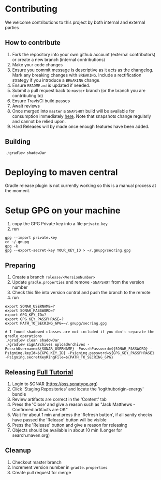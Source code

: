 # Contributing

We welcome contributions to this project by both internal and external parties

## How to contribute
1. Fork the repository into your own github account (external contributors) or create a new branch (internal contributions)
1. Make your code changes
1. Ensure you commit message is descriptive as it acts as the changelog.  Mark any breaking changes with `BREAKING`. Include a rectification strategy if you introduce a `BREAKING` change.
1. Ensure `README.md` is updated if needed. 
1. Submit a pull request back to `master` branch (or the branch you are contributing to)
1. Ensure TravisCI build passes
1. Await reviews
1. Once merged into `master` a `SNAPSHOT` build will be available for consumption immediately [here](https://oss.sonatype.org/content/repositories/snapshots/io/github/origin-energy/). Note that snapshots change regularly and cannot be relied upon.
1. Hard Releases will by made once enough features have been added. 

## Building
```java
./gradlew shadowJar
```

# Deploying to maven central
Gradle release plugin is not currently working so this is a manual process at the moment.

# Setup GPG on your machine
1. copy the GPG Private key into a file `private.key`
1. run
```
gpg --import private.key
cd ~/.gnupg
gpg -k
gpg --export-secret-key YOUR_KEY_ID > ~/.gnupg/secring.gpg
```

## Preparing
1. Create a branch `release/<VersionNumber>`
1. Update `gradle.properties` and remove `-SNAPSHOT` from the version number
1. Check this file into version control and push the branch to the remote
1. run
```
export SONAR_USERNAME=?
export SONAR_PASSWORD=?
export GPG_KEY_ID=?
export GPG_KEY_PASSPHRASE=?
export PATH_TO_SECRING_GPG=~/.gnupg/secring.gpg

# I found shadowed classes are not included if you don't separate the gradle operations
./gradlew clean shadowJar
./gradlew signArchives uploadArchives -PossrhUsername=${SONAR_USERNAME} -PossrhPassword=${SONAR_PASSWORD} -Psigning.keyId=${GPG_KEY_ID} -Psigning.password=${GPG_KEY_PASSPHRASE} -Psigning.secretKeyRingFile=${PATH_TO_SECRING_GPG}
```

## Releasing [Full Tutorial](https://central.sonatype.org/pages/ossrh-guide.html)
1. Login to SONAR (https://oss.sonatype.org)
1. Click 'Staging Repositories' and locate the 'iogithuborigin-energy' bundle
1. Review artifacts are correct in the 'Content' tab
1. Press the 'Close' and give a reason such as "Jack Matthews - Confirmed artifacts are OK"
1. Wait for about 1 min and press the 'Refresh button', if all sanity checks have passed the 'Release' button will be visible
1. Press the 'Release' button and give a reason for releasing
1. Objects should be available in about 10 min (Longer for search.maven.org)

## Cleanup
1. Checkout master branch
1. Increment version number in `gradle.properties`
1. Create pull request for merge